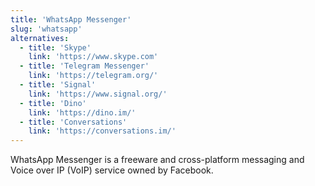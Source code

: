 ```yaml
---
title: 'WhatsApp Messenger'
slug: 'whatsapp'
alternatives:
  - title: 'Skype'
    link: 'https://www.skype.com'
  - title: 'Telegram Messenger'
    link: 'https://telegram.org/'
  - title: 'Signal'
    link: 'https://www.signal.org/'
  - title: 'Dino'
    link: 'https://dino.im/'
  - title: 'Conversations'
    link: 'https://conversations.im/'
---
```


WhatsApp Messenger is a freeware and cross-platform messaging and Voice over IP (VoIP) service owned by Facebook.
